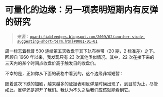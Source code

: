 <!--yml

类别：未分类

日期：2024-05-18 13:27:09

-->

# 可量化的边缘：另一项表明短期内有反弹的研究

> 来源：[`quantifiableedges.blogspot.com/2009/02/another-study-suggesting-short-term.html#0001-01-01`](http://quantifiableedges.blogspot.com/2009/02/another-study-suggesting-short-term.html#0001-01-01)

周一标志着标普 500 连续第五天收盘于其下轨布林带（20 期，2 标准差）之下。回顾自 1960 年以来，我发现只有 23 次其他类似情况。其中，22 次在接下来的三天内的某个时间点收盘价高于触发日的收盘价。

不幸的是，正如你从下面的表格中看到的，这个边缘非常短暂：

随着这次下跌的加剧，越来越多的证据表明反弹是时候出现了。到目前为止，尽管如此，反弹还是避开了我们。我认为不久之后我们应该就能看到它。

